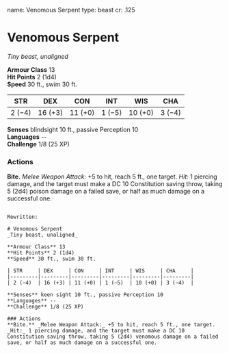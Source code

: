 name: Venomous Serpent
type: beast
cr: .125

# Venomous Serpent 
_Tiny beast, unaligned_

**Armour Class** 13    
**Hit Points** 2 (1d4)    
**Speed** 30 ft., swim 30 ft. 

| STR     | DEX     | CON     | INT     | WIS     | CHA     |
|---------|---------|---------|---------|---------|---------|
| 2 (−4)  | 16 (+3) | 11 (+0) | 1 (−5)  | 10 (+0) | 3 (−4)  |  

**Senses** blindsight 10 ft., passive Perception 10    
**Languages** --    
**Challenge** 1/8 (25 XP) 

### Actions    
**Bite.** _Melee Weapon Attack:_ +5 to hit, reach 5 ft., one target. _Hit:_ 1 piercing damage, and the target must make a DC 10 Constitution saving throw, taking 5 (2d4) poison damage on a failed save, or half as much damage on a successful one. 
```

Rewritten:

# Venomous Serpent 
_Tiny beast, unaligned_

**Armour Class** 13    
**Hit Points** 2 (1d4)    
**Speed** 30 ft., swim 30 ft. 

| STR     | DEX     | CON     | INT     | WIS     | CHA     |
|---------|---------|---------|---------|---------|---------|
| 2 (−4)  | 16 (+3) | 11 (+0) | 1 (−5)  | 10 (+0) | 3 (−4)  |  

**Senses** keen sight 10 ft., passive Perception 10    
**Languages** --    
**Challenge** 1/8 (25 XP) 

### Actions    
**Bite.** _Melee Weapon Attack:_ +5 to hit, reach 5 ft., one target. _Hit:_ 1 piercing damage, and the target must make a DC 10 Constitution saving throw, taking 5 (2d4) venomous damage on a failed save, or half as much damage on a successful one.